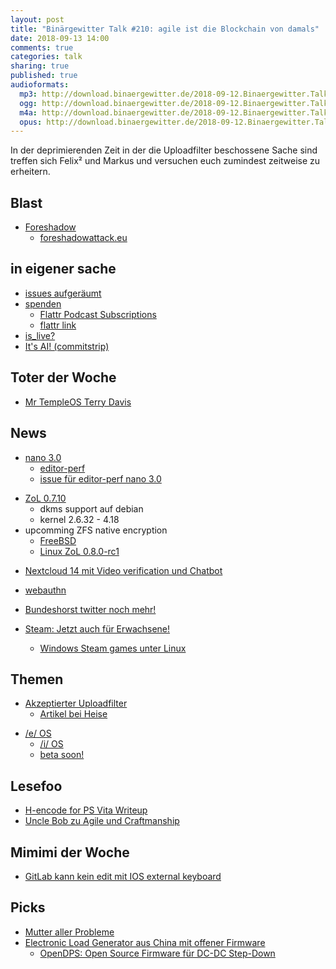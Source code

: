 ```yaml
---
layout: post
title: "Binärgewitter Talk #210: agile ist die Blockchain von damals"
date: 2018-09-13 14:00
comments: true
categories: talk
sharing: true
published: true
audioformats:
  mp3: http://download.binaergewitter.de/2018-09-12.Binaergewitter.Talk.210.mp3
  ogg: http://download.binaergewitter.de/2018-09-12.Binaergewitter.Talk.210.ogg
  m4a: http://download.binaergewitter.de/2018-09-12.Binaergewitter.Talk.210.m4a
  opus: http://download.binaergewitter.de/2018-09-12.Binaergewitter.Talk.210.opus
---
```

In der deprimierenden Zeit in der die Uploadfilter beschossene Sache sind treffen sich Felix² und Markus und versuchen euch zumindest zeitweise zu erheitern.

## Blast
- [Foreshadow]( https://www.golem.de/news/foreshadow-l1tf-intel-cpus-ermoeglichten-unberechtigtes-auslesen-von-speicher-1808-136008.html )
  - [foreshadowattack.eu]( https://foreshadowattack.eu/ )


## in eigener sache
- [issues aufgeräumt]( https://github.com/Binaergewitter/serious-bg/issues )
- [spenden]( https://blog.binaergewitter.de/pages/spenden )
  * [Flattr Podcast Subscriptions](https://blog.flattr.com/2018/09/podcast-contributions/ )
  * [flattr link]( https://flattr.com/podcast/binrgewitter )
- [is_live?]( https://github.com/Binaergewitter/serious-bg/commit/d17676d3082e23a1daf2b3e36b8484df8d01d77c )
- [It's AI! (commitstrip)]( http://www.commitstrip.com/en/2018/09/11/its-not-an-app/? )

## Toter der Woche
- [Mr TempleOS Terry Davis]( https://developers.slashdot.org/story/18/09/08/037245/creator-of-templeos-terry-davis-has-passed-away )

## News
* [nano 3.0]( https://www.heise.de/developer/meldung/Texteditor-Nano-Schnell-schneller-Release-3-0-4158666.html )
   - [editor-perf]( https://github.com/jhallen/joes-sandbox/tree/master/editor-perf )
   - [issue für editor-perf nano 3.0]( https://github.com/jhallen/joes-sandbox/issues/31 )
- [ZoL 0.7.10]( https://github.com/zfsonlinux/zfs/releases/tag/zfs-0.7.10 )
  * dkms support auf debian 
  * kernel 2.6.32 - 4.18
- upcomming ZFS native encryption
  * [FreeBSD]( https://lists.freebsd.org/pipermail/freebsd-current/2018-August/070832.html )
  * [Linux ZoL 0.8.0-rc1]( https://github.com/zfsonlinux/zfs/releases/tag/zfs-0.8.0-rc1 )
* [Nextcloud 14 mit Video verification und Chatbot]( 
https://nextcloud.com/blog/nextcloud-14-now-available-with-video-verification-signaltelegram-2fa-support-improved-collaboration-and-gdpr-compliance/ )
- [webauthn]( 
https://www.zdnet.com/article/worries-arise-about-security-of-new-webauthn-protocol/ )

- [Bundeshorst twitter noch mehr!]( https://www.heise.de/newsticker/meldung/Bundesinnenminister-Seehofer-twittert-jetzt-Redaktion-ueberfordert-4162117.html )
- [Steam: Jetzt auch für Erwachsene!]( https://www.heise.de/newsticker/meldung/Erstes-unzensiertes-Erotik-Spiel-auf-Steam-verfuegbar-4162175.html )
  - [Windows Steam games unter Linux]( https://www.heise.de/newsticker/meldung/Steam-Windows-Spiele-laufen-jetzt-auch-unter-Linux-4143339.html )

## Themen

- [Akzeptierter Uploadfilter]( https://juliareda.eu/2018/09/ep-pro-uploadfilter-leistungsschutzrecht/ ) 
  * [Artikel bei Heise]( https://www.heise.de/newsticker/meldung/EU-Parlament-Plattformen-haften-fuer-Urheberrechtsverletzungen-der-Nutzer-4162837.html )

* [/e/ OS]( https://e.foundation/mobile-phone-os/ )
  - [/i/ OS]( https://e.foundation/e-story/ )
  - [beta soon!]( https://medium.com/@gael_duval/e-first-beta-soon-to-be-released-82d7ec950dd )

## Lesefoo
- [H-encode for PS Vita Writeup]( https://github.com/TheOfficialFloW/h-encore/blob/master/WRITE-UP.md )
- [Uncle Bob zu Agile und Craftmanship]( http://blog.cleancoder.com/uncle-bob/2018/08/28/CraftsmanshipMovement.html )

## Mimimi der Woche
- [GitLab kann kein edit mit IOS external keyboard]( https://gitlab.com/gitlab-org/gitlab-ce/issues/51270 )

## Picks
- [Mutter aller Probleme](http://Mutterallerprobleme.de )
- [Electronic Load Generator aus China mit offener Firmware]( https://hackaday.com/2018/09/06/zpb30a1-electronic-load-gets-an-open-firmware/ )
  - [OpenDPS: Open Source Firmware für DC-DC Step-Down]( https://github.com/kanflo/opendps )


